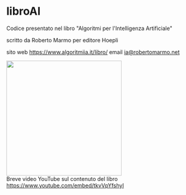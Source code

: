 # libroAI
Codice presentato nel libro "Algoritmi per l'Intelligenza Artificiale"

scritto da Roberto Marmo per editore Hoepli 

sito web https://www.algoritmiia.it/libro/   email ia@robertomarmo.net

<a href="https://www.algoritmiia.it/libro/"><img src="https://robertomarmo.net/files/copertina_intelligenza_artificiale1.jpg"  width="300"></a>
<br>Breve video YouTube sul contenuto del libro https://www.youtube.com/embed/tkvVpYfshyI 
